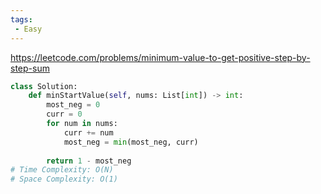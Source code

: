 ```yaml
---
tags:
 - Easy
---
```


https://leetcode.com/problems/minimum-value-to-get-positive-step-by-step-sum

```python
class Solution:
    def minStartValue(self, nums: List[int]) -> int:
        most_neg = 0
        curr = 0
        for num in nums:
            curr += num
            most_neg = min(most_neg, curr)
        
        return 1 - most_neg
# Time Complexity: O(N)
# Space Complexity: O(1)
```